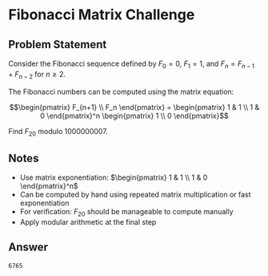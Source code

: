# Fibonacci Matrix Challenge
## Problem Statement
Consider the Fibonacci sequence defined by $F_0 = 0$, $F_1 = 1$, and $F_n = F_{n-1} + F_{n-2}$ for $n \geq 2$.

The Fibonacci numbers can be computed using the matrix equation:

$$\begin{pmatrix} F_{n+1} \\ F_n \end{pmatrix} = \begin{pmatrix} 1 & 1 \\ 1 & 0 \end{pmatrix}^n \begin{pmatrix} 1 \\ 0 \end{pmatrix}$$

Find $F_{20}$ modulo 1000000007.

## Notes
- Use matrix exponentiation: $\begin{pmatrix} 1 & 1 \\ 1 & 0 \end{pmatrix}^n$
- Can be computed by hand using repeated matrix multiplication or fast exponentiation
- For verification: $F_{20}$ should be manageable to compute manually
- Apply modular arithmetic at the final step

## Answer
```
6765
```

